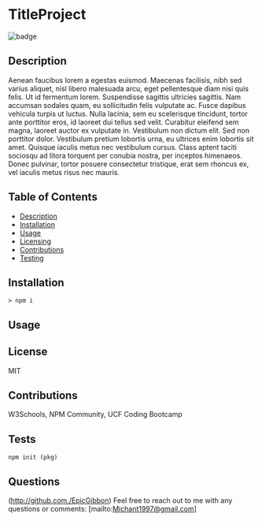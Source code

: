 # TitleProject
  ![badge](https://img.shields.io/badge/License-MIT-red)

## Description
Aenean faucibus lorem a egestas euismod. Maecenas facilisis, nibh sed varius aliquet, nisl libero malesuada arcu, eget pellentesque diam nisi quis felis. Ut id fermentum lorem. Suspendisse sagittis ultricies sagittis. Nam accumsan sodales quam, eu sollicitudin felis vulputate ac. Fusce dapibus vehicula turpis ut luctus. Nulla lacinia, sem eu scelerisque tincidunt, tortor ante porttitor eros, id laoreet dui tellus sed velit. Curabitur eleifend sem magna, laoreet auctor ex vulputate in. Vestibulum non dictum elit. Sed non porttitor dolor. Vestibulum pretium lobortis urna, eu ultrices enim lobortis sit amet. Quisque iaculis metus nec vestibulum cursus. Class aptent taciti sociosqu ad litora torquent per conubia nostra, per inceptos himenaeos. Donec pulvinar, tortor posuere consectetur tristique, erat sem rhoncus ex, vel iaculis metus risus nec mauris.

## Table of Contents
* [Description](#Description)
* [Installation](#Installation)
* [Usage](#Usage)
* [Licensing](#License)
* [Contributions](#Contributions)
* [Testing](#Tests)

## Installation

```
> npm i
```

## Usage


## License
MIT

## Contributions
W3Schools, NPM Community, UCF Coding Bootcamp

## Tests
```
npm init (pkg)
```

## Questions 
(http://github.com./EpicGibbon)
Feel free to reach out to me with any questions or comments: [mailto:Michant1997@gmail.com]
